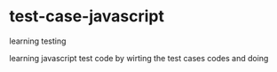 # test-case-javascript

learning testing

learning javascript test code by wirting the test cases codes and doing

